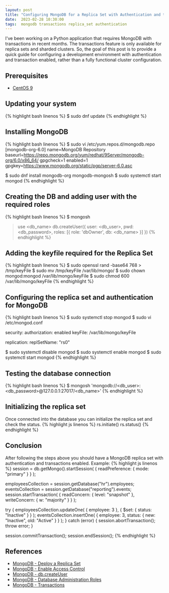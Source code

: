 ```yaml
---
layout: post
title: "Configuring MongoDB for a Replica Set with Authentication and transactions support"
date:  2023-02-28 10:30:00
tags:  mongodb transactions replica_set authentication 
---
```


I've been working on a Python application that requires MongoDB with transactions in recent months.
The transactions feature is only available for replica sets and sharded clusters. So, the goal of 
this post is to provide a quick guide for configuring a development environment 
with authentication and transaction enabled, rather than a fully functional cluster configuration.

## Prerequisites

* [CentOS 9](https://centos.org/stream9/)

## Updating your system
{% highlight bash linenos %}
$ sudo dnf update
{% endhighlight %}

## Installing MongoDB
{% highlight bash linenos %}
$ sudo vi /etc/yum.repos.d/mongodb.repo
[mongodb-org-6.0] 
name=MongoDB Repository
baseurl=https://repo.mongodb.org/yum/redhat/9Server/mongodb-org/6.0/x86_64/
gpgcheck=1
enabled=1
gpgkey=https://www.mongodb.org/static/pgp/server-6.0.asc


$ sudo dnf install mongodb-org mongodb-mongosh
$ sudo systemctl start mongod
{% endhighlight %}

## Creating the DB and adding user with the required roles
{% highlight bash linenos %}
$ mongosh
> use <db_name>
> db.createUser({ user: <db_user>, pwd: <db_password>, roles: [{ role: 'dbOwner', db: <db_name> }] })
{% endhighlight %}

## Adding the keyfile required for the Replica Set
{% highlight bash linenos %}
$ sudo openssl rand -base64 768 >  /tmp/keyFile
$ sudo mv /tmp/keyFile /var/lib/mongo/
$ sudo chown mongod:mongod /var/lib/mongo/keyFile 
$ sudo chmod 600 /var/lib/mongo/keyFile
{% endhighlight %}

## Configuring the replica set and authentication for MongoDB
{% highlight bash linenos %}
$ sudo systemctl stop mongod
$ sudo vi /etc/mongod.conf

security:
  authorization: enabled
  keyFile: /var/lib/mongo/keyFile

replication:
  replSetName: "rs0"

$ sudo systemctl disable mongod
$ sudo systemctl enable mongod
$ sudo systemctl start mongod
{% endhighlight %}

## Testing the database connection
{% highlight bash linenos %}
$ mongosh 'mongodb://<db_user>:<db_password>@127.0.0.1:27017/<db_name>'
{% endhighlight %}

## Initializing the replica set
Once connected into the database you can initialize the replica set and check the status.
{% highlight js linenos %}
rs.initiate()
rs.status()
{% endhighlight %}

## Conclusion
After following the steps above you should have a MongoDB replica set with authentication and transactions
enabled. Example:
{% highlight js linenos %}
session = db.getMongo().startSession( { readPreference: { mode: "primary" } } );

employeesCollection = session.getDatabase("hr").employees;
eventsCollection = session.getDatabase("reporting").events;
session.startTransaction( { readConcern: { level: "snapshot" }, writeConcern: { w: "majority" } } );

try {
  employeesCollection.updateOne( { employee: 3 }, { $set: { status: "Inactive" } } );
  eventsCollection.insertOne( { employee: 3, status: { new: "Inactive", old: "Active" } } );
} catch (error) {
  session.abortTransaction();
  throw error;
}

session.commitTransaction();
session.endSession();
{% endhighlight %}

## References

* [MongoDB - Deploy a Replica Set](https://www.mongodb.com/docs/manual/tutorial/deploy-replica-set/)
* [MongoDB - Enable Access Control](https://www.mongodb.com/docs/manual/tutorial/enable-authentication/)
* [MongoDB - db.createUser](https://www.mongodb.com/docs/manual/reference/method/db.createUser/)
* [MongoDB - Database Administration Roles](https://www.mongodb.com/docs/manual/reference/built-in-roles/#database-administration-roles)
* [MongoDB - Transactions](https://www.mongodb.com/transactions)